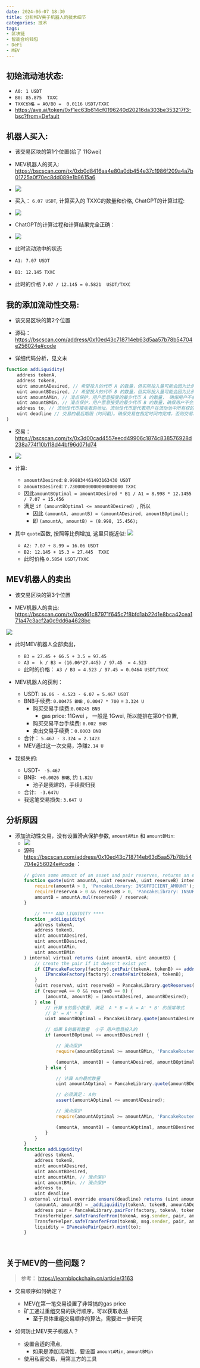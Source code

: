 ```yaml
---
date: 2024-06-07 18:30
title: 分析MEV夹子机器人的技术细节
categories: 技术
tags:
- 区块链
- 智能合约钱包
- DeFi
- MEV
---
```



## 初始流动池状态:
  - `A0: 1 USDT`
  - `B0: 85.875  TXXC`
  - `TXXC价格 = A0/B0 =  0.0116 USDT/TXXC`
  - https://ave.ai/token/0xf1ec63b614cf0196240d20216da303be353217f3-bsc?from=Default


## 机器人买入:
  - 该交易区块的第1个位置(给了 11Gwei)

  - MEV机器人的买入: https://bscscan.com/tx/0xb0d8416aa4e80a0db454e37c1986f209a4a7b01725a0f70ec8dd089e1b9615a6

  - ![](https://raw.githubusercontent.com/youngqqcn/repo4picgo/master/img/截图_2024-06-07_12-20-57.png)

  - 买入： `6.07 USDT`, 计算买入的 TXXC的数量和价格, ChatGPT的计算过程:
  - ![](https://raw.githubusercontent.com/youngqqcn/repo4picgo/master/img/截图2024-06-07_15-14-29.png)
  - ChatGPT的计算过程和计算结果完全正确：
  - ![](https://raw.githubusercontent.com/youngqqcn/repo4picgo/master/img/截图_2024-06-07_15-17-35.png)


  - 此时流动池中的状态
  - `A1: 7.07 USDT`
  - `B1: 12.145 TXXC`
  - 此时的价格 `7.07 / 12.145 = 0.5821  USDT/TXXC`


## 我的添加流动性交易:
- 该交易区块的第2个位置

- 源码： https://bscscan.com/address/0x10ed43c718714eb63d5aa57b78b54704e256024e#code
- 详细代码分析，见文末
```js
function addLiquidity(
    address tokenA,
    address tokenB,
    uint amountADesired, // 希望投入的代币 A 的数量，但实际投入量可能会因为比例调整而不同
    uint amountBDesired, // 希望投入的代币 B 的数量，但实际投入量可能会因为比例调整而不同
    uint amountAMin, // 滑点保护，用户愿意接受的最少代币 A 的数量， 确保用户不会因为价格波动而损失太多代币A
    uint amountBMin, // 滑点保护，用户愿意接受的最少代币 B 的数量，确保用户不会因为价格波动而损失太多代币B
    address to, // 流动性代币接收者的地址。流动性代币是代表用户在流动池中所有权的代币。
    uint deadline // 交易的最后期限（时间戳）。确保交易在指定时间内完成，否则交易将被取消。
)
```


- 交易： https://bscscan.com/tx/0x3d00cad4557eecd49906c1874c838576928d238a774f10b118d44bf96d071d74

- ![](https://raw.githubusercontent.com/youngqqcn/repo4picgo/master/img/截图_2024-06-07_12-28-37.png)

- 计算:
  - `amountADesired`: `8.998834461493163430 USDT`
  - `amountBDesired`: `7.73000000000000000000 TXXC`
  - 因此`amountBOptimal = amountADesired * B1 / A1 = 8.998 * 12.1455 / 7.07 = 15.456`
  - 满足 `if (amountBOptimal <= amountBDesired) `, 所以
    - 因此 `(amountA, amountB) = (amountADesired, amountBOptimal);`
    - 即 `(amountA, amountB) = (8.998, 15.456);`

- 其中 `quote`函数, 按照等比例增加, 这里只能近似:
   ![](https://raw.githubusercontent.com/youngqqcn/repo4picgo/master/img/截图_2024-06-07_18-35-24.png)

  -  `A2: 7.07 + 8.99 = 16.06 USDT`
  - `B2: 12.145 + 15.3 = 27.445  TXXC`
  - 此时价格  `0.5854 USDT/TXXC`




## MEV机器人的卖出
- 该交易区块的第3个位置

- MEV机器人的卖出: https://bscscan.com/tx/0xed61c87971f645c7f8bfd1ab22d1e8bca42cea171a47c3acf2a0c9dd6a4628bc

![](https://raw.githubusercontent.com/youngqqcn/repo4picgo/master/img/截图_2024-06-07_12-29-28.png)


- 此时MEV机器人全部卖出，
  - `B3 = 27.45 + 66.5 + 3.5 = 97.45`
  - `A3 =  k / B3 = (16.06*27.445) / 97.45  = 4.523`
  - 此时的价格： `A3 / B3 = 4.523 / 97.45 = 0.0464 USDT/TXXC`


- MEV机器人的获利：
  - USDT: `16.06 - 4.523 - 6.07 = 5.467 USDT`
  - BNB手续费: `0.00475 BNB` , `0.0047 * 700` = `3.324 U`
    - 购买交易手续费:`0.00245 BNB`
      - gas price: 11Gwei ， 一般是 1Gwei, 所以能排在第0个位置,
    - 购买交易平台手续费: `0.002 BNB`
    - 卖出交易手续费：`0.0003 BNB`
  - 合计： `5.467 - 3.324 = 2.1423`
  - MEV通过这一次交易，净赚`2.14 U`

- 我损失的:
  - USDT- ` -5.467`
  - BNB: ` +0.0026 BNB`, 约 `1.82U`
    - 池子是我建的，手续费归我
  - 合计: ` -3.647U`
  - 我这笔交易损失: `3.647 U`



## 分析原因

- 添加流动性交易，没有设置滑点保护参数, `amountAMin` 和  `amountBMin`:
  - ![](https://raw.githubusercontent.com/youngqqcn/repo4picgo/master/img/截图2024-06-07_15-27-05.png)
  - 源码 https://bscscan.com/address/0x10ed43c718714eb63d5aa57b78b54704e256024e#code ：
    ```js
    // given some amount of an asset and pair reserves, returns an equivalent amount of the other asset
    function quote(uint amountA, uint reserveA, uint reserveB) internal pure returns (uint amountB) {
        require(amountA > 0, 'PancakeLibrary: INSUFFICIENT_AMOUNT');
        require(reserveA > 0 && reserveB > 0, 'PancakeLibrary: INSUFFICIENT_LIQUIDITY');
        amountB = amountA.mul(reserveB) / reserveA;
    }

        // **** ADD LIQUIDITY ****
    function _addLiquidity(
        address tokenA,
        address tokenB,
        uint amountADesired,
        uint amountBDesired,
        uint amountAMin,
        uint amountBMin
    ) internal virtual returns (uint amountA, uint amountB) {
        // create the pair if it doesn't exist yet
        if (IPancakeFactory(factory).getPair(tokenA, tokenB) == address(0)) {
            IPancakeFactory(factory).createPair(tokenA, tokenB);
        }
        (uint reserveA, uint reserveB) = PancakeLibrary.getReserves(factory, tokenA, tokenB);
        if (reserveA == 0 && reserveB == 0) {
            (amountA, amountB) = (amountADesired, amountBDesired);
        } else {
            // 计算 B的最小数量, 满足  A * B = k = A' * B' 的恒常等式
            // B' = A' * B
            uint amountBOptimal = PancakeLibrary.quote(amountADesired, reserveA, reserveB);

            // 如果 B的最有数量  小于 用户愿意投入的
            if (amountBOptimal <= amountBDesired) {

                // 滑点保护
                require(amountBOptimal >= amountBMin, 'PancakeRouter: INSUFFICIENT_B_AMOUNT');

                (amountA, amountB) = (amountADesired, amountBOptimal);
            } else {

                // 计算 A的最优数量
                uint amountAOptimal = PancakeLibrary.quote(amountBDesired, reserveB, reserveA);

                // 必须满足： A的
                assert(amountAOptimal <= amountADesired);

                // 滑点保护
                require(amountAOptimal >= amountAMin, 'PancakeRouter: INSUFFICIENT_A_AMOUNT');

                (amountA, amountB) = (amountAOptimal, amountBDesired);
            }
        }
    }
    function addLiquidity(
        address tokenA,
        address tokenB,
        uint amountADesired,
        uint amountBDesired,
        uint amountAMin, // 滑点保护
        uint amountBMin, // 滑点保护
        address to,
        uint deadline
    ) external virtual override ensure(deadline) returns (uint amountA, uint amountB, uint liquidity) {
        (amountA, amountB) = _addLiquidity(tokenA, tokenB, amountADesired, amountBDesired, amountAMin, amountBMin);
        address pair = PancakeLibrary.pairFor(factory, tokenA, tokenB);
        TransferHelper.safeTransferFrom(tokenA, msg.sender, pair, amountA);
        TransferHelper.safeTransferFrom(tokenB, msg.sender, pair, amountB);
        liquidity = IPancakePair(pair).mint(to);
    }
  ```


## 关于MEV的一些问题？

> 参考： https://learnblockchain.cn/article/3163

- 交易顺序如何确定？
  - MEV在第一笔交易设置了非常搞的gas price
  - 矿工通过重组交易的执行顺序，可以获取收益
    - 至于具体重组交易顺序的算法，需要进一步研究


- 如何防止MEV夹子机器人？
  - 设置合适的滑点,
    - 如果是添加流动性，要设置 `amountAMin`, `amountBMin`
  - 使用私密交易，用第三方的工具